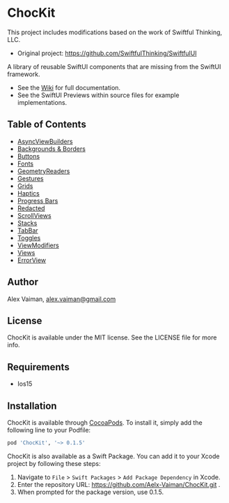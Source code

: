 # ChocKit 

This project includes modifications based on the work of Swiftful Thinking, LLC.
- Original project: https://github.com/SwiftfulThinking/SwiftfulUI

A library of reusable SwiftUI components that are missing from the SwiftUI framework.
- See the [Wiki](https://github.com/SwiftfulThinking/SwiftfulUI/wiki) for full documentation.
- See the SwiftUI Previews within source files for example implementations.

## Table of Contents
- [AsyncViewBuilders](https://github.com/SwiftfulThinking/SwiftfulUI/wiki/AsyncViewBuilders)
- [Backgrounds & Borders](https://github.com/SwiftfulThinking/SwiftfulUI/wiki/Backgrounds-&-Borders)
- [Buttons](https://github.com/SwiftfulThinking/SwiftfulUI/wiki/Buttons)
- [Fonts](https://github.com/SwiftfulThinking/SwiftfulUI/wiki/Fonts)
- [GeometryReaders](https://github.com/SwiftfulThinking/SwiftfulUI/wiki/GeometryReaders)
- [Gestures](https://github.com/SwiftfulThinking/SwiftfulUI/wiki/Gestures)
- [Grids](https://github.com/SwiftfulThinking/SwiftfulUI/wiki/Grids)
- [Haptics](https://github.com/SwiftfulThinking/SwiftfulUI/wiki/Haptics)
- [Progress Bars](https://github.com/SwiftfulThinking/SwiftfulUI/wiki/Progress-Bars)
- [Redacted](https://github.com/SwiftfulThinking/SwiftfulUI/wiki/Redacted)
- [ScrollViews](https://github.com/SwiftfulThinking/SwiftfulUI/wiki/ScrollViews)
- [Stacks](https://github.com/SwiftfulThinking/SwiftfulUI/wiki/Stacks)
- [TabBar](https://github.com/SwiftfulThinking/SwiftfulUI/wiki/TabBar)
- [Toggles](https://github.com/SwiftfulThinking/SwiftfulUI/wiki/Toggles)
- [ViewModifiers](https://github.com/SwiftfulThinking/SwiftfulUI/wiki/ViewModifiers)
- [Views](https://github.com/SwiftfulThinking/SwiftfulUI/wiki/Views)
- [ErrorView](https://github.com/Aelx-Vaiman/ChocKit/wiki/ErrorView)

## Author

Alex Vaiman, alex.vaiman@gmail.com

## License

ChocKit is available under the MIT license. See the LICENSE file for more info.

## Requirements

- Ios15

## Installation

ChocKit is available through [CocoaPods](https://cocoapods.org). To install it, simply add the following line to your Podfile:

```ruby
pod 'ChocKit', '~> 0.1.5'
```
ChocKit is also available as a Swift Package. You can add it to your Xcode project by following these steps:

1. Navigate to `File` > `Swift Packages` > `Add Package Dependency` in Xcode.
2. Enter the repository URL: https://github.com/Aelx-Vaiman/ChocKit.git .
3. When prompted for the package version, use 0.1.5.



